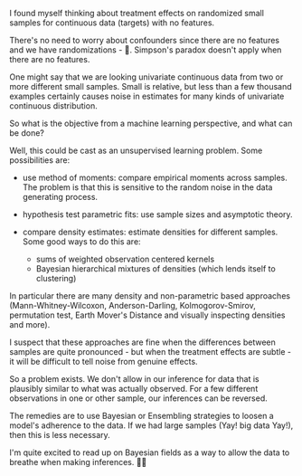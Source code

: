 <!--
.. title: Treatment Effects on Continuous Targets with No Features
.. slug: treatment-effects-on-continuous-targets-with-no-features
.. date: 2019-10-14 21:11:00 UTC-04:00
.. tags: 
.. category: 
.. link: 
.. description: 
.. type: text
-->

I found myself thinking about treatment effects on randomized small samples for continuous data (targets) with no features.

There's no need to worry about confounders since there are no features and we have randomizations - 🎲. Simpson's paradox doesn't apply when there are no features.

One might say that we are looking univariate continuous data from two or more different small samples. Small is relative, but less than a few thousand examples certainly causes noise in estimates for many kinds of univariate continuous distribution.

So what is the objective from a machine learning perspective, and what can be done?

Well, this could be cast as an unsupervised learning problem. Some possibilities are:

* use method of moments: compare empirical moments across samples. The problem is that this is sensitive to the random noise in the data generating process.

* hypothesis test parametric fits: use sample sizes and asymptotic theory.

* compare density estimates: estimate densities for different samples. Some good ways to do this are:
    - sums of weighted observation centered kernels
    - Bayesian hierarchical mixtures of densities (which lends itself to clustering)

In particular there are many density and non-parametric based approaches (Mann-Whitney-Wilcoxon, Anderson-Darling, Kolmogorov-Smirov, permutation test, Earth Mover's Distance and visually inspecting densities and more). 

I suspect that these approaches are fine when the differences between samples are quite pronounced - but when the treatment effects are subtle - it will be difficult to tell noise from genuine effects.

So a problem exists. We don't allow in our inference for data that is plausibly similar to what was actually observed. For a few different observations in one or other sample, our inferences can be reversed.

The remedies are to use Bayesian or Ensembling strategies to loosen a model's adherence to the data. If we had large samples (Yay! big data Yay!), then this is less necessary.

I'm quite excited to read up on Bayesian fields as a way to allow the data to breathe when making inferences. 🧗🏾‍